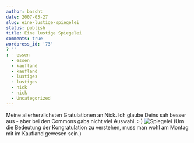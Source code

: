 ```yaml
---
author: bascht
date: 2007-03-27
slug: eine-lustige-spiegelei
status: publish
title: Eine lustige Spiegelei
comments: true
wordpress_id: '73'
? ''
: - essen
  - essen
  - kaufland
  - kaufland
  - lustiges
  - lustiges
  - nick
  - nick
  - Uncategorized
---
```


Meine allerherzlichsten Gratulationen an Nick. Ich glaube Deins sah
besser aus - aber bei den Commons gabs nicht viel Auswahl. :-)
![Spiegelei](http://upload.wikimedia.org/wikipedia/commons/thumb/b/b9/Strammer-Max.jpg/630px-Strammer-Max.jpg "Spiegelei")
(Um die Bedeutung der Kongratulation zu verstehen, muss man wohl am
Montag mit im Kaufland gewesen sein.)


